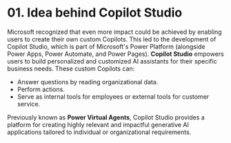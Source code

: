 # 01. Idea behind Copilot Studio
Microsoft recognized that even more impact could be achieved by enabling users to create their own custom Copilots. This led to the development of Copilot Studio, which is part of Microsoft's Power Platform (alongside Power Apps, Power Automate, and Power Pages).
**Copilot Studio** empowers users to build personalized and customized AI assistants for their specific business needs. These custom Copilots can:
- Answer questions by reading organizational data.
- Perform actions.
- Serve as internal tools for employees or external tools for customer service.

Previously known as **Power Virtual Agents**, Copilot Studio provides a platform for creating highly relevant and impactful generative AI applications tailored to individual or organizational requirements.